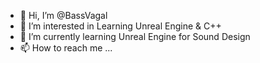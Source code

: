 - 👋 Hi, I’m @BassVagal
- 👀 I’m interested in Learning Unreal Engine & C++
- 🌱 I’m currently learning Unreal Engine for Sound Design
- 📫 How to reach me ...

<!---
BassVagal/BassVagal is a ✨ special ✨ repository because its `README.md` (this file) appears on your GitHub profile.
You can click the Preview link to take a look at your changes.
--->
